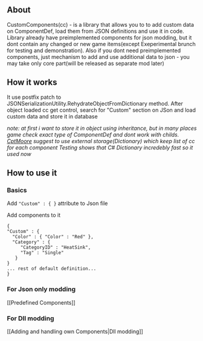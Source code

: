 ## About
CustomComponents(cc) - is a library that allows you to to add custom data on ComponentDef, load them from JSON definitions and use it in code. Library already have preimplemented components for json modding, but it dont contain any changed or new game items(except Exeperimental brunch for testing and demonstration). Also if you dont need preimplemented components, just mechanism to add and use additional data to json - you may take only core part(will be released as separate mod later)

## How it works
It use postfix patch to JSONSerializationUtility.RehydrateObjectFromDictionary method. After object loaded cc get control, search for "Custom" section on JSon and load custom data and store it in database 

*note: at first i want to store it in object using inheritance, but in many places game check exact type of ComponentDef and dont work with childs. [CptMoore](https://github.com/CptMoore) suggest to use external storage(Dictionary) which keep list of cc for each component Testing shows that C# Dictionary incredebly fast so it used now*

## How to use it

### Basics

Add `"Custom" : { }` attribute to Json file

Add components to it
```
{
"Custom" : {
  "Color" : { "Color" : "Red" },
  "Category" : {
     "CategoryID" : "HeatSink",
     "Tag" : "Single"
   }
}
... rest of default definition...
}
```
### For Json only modding
[[Predefined Components]]

### For Dll modding
[[Adding and handling own Components|Dll modding]]